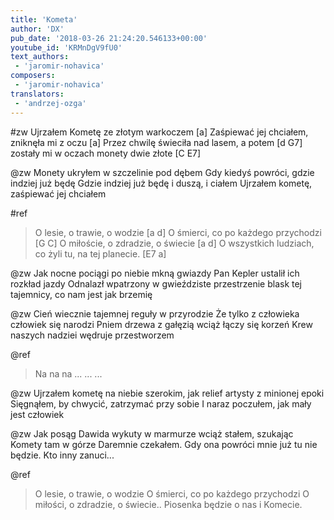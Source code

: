 ```yaml
---
title: 'Kometa'
author: 'DX'
pub_date: '2018-03-26 21:24:20.546133+00:00'
youtube_id: 'KRMnDgV9fU0'
text_authors:
 - 'jaromir-nohavica'
composers:
 - 'jaromir-nohavica'
translators:
 - 'andrzej-ozga'
---
```


#zw
Ujrzałem Kometę ze złotym warkoczem [a]
Zaśpiewać jej chciałem, zniknęła mi z oczu [a]
Przez chwilę świeciła nad lasem, a potem [d G7]
zostały mi w oczach monety dwie złote [C E7]

@zw
Monety ukryłem w szczelinie pod dębem
Gdy kiedyś powróci, gdzie indziej już będę
Gdzie indziej już będę i duszą, i ciałem
Ujrzałem kometę, zaśpiewać jej chciałem

#ref
>O lesie, o trawie, o wodzie [a d]
>O śmierci, co po każdego przychodzi [G C]
>O miłoście, o zdradzie, o świecie [a d]
>O wszystkich ludziach, co żyli tu, na tej planecie. [E7 a]

@zw
Jak nocne pociągi po niebie mkną gwiazdy
Pan Kepler ustalił ich rozkład jazdy
Odnalazł wpatrzony w gwieździste przestrzenie
blask tej tajemnicy, co nam jest jak brzemię

@zw
Cień wiecznie tajemnej reguły w przyrodzie
Że tylko z człowieka człowiek się narodzi
Pniem drzewa z gałęzią wciąż łączy się korzeń
Krew naszych nadziei wędruje przestworzem

@ref
>Na na na
> ...
> ...
> ...

@zw
Ujrzałem kometę na niebie szerokim,
jak relief artysty z minionej epoki
Sięgnąłem, by chwycić, zatrzymać przy sobie
I naraz poczułem, jak mały jest człowiek

@zw
Jak posąg Dawida wykuty w marmurze
wciąż stałem, szukając Komety tam w górze
Daremnie czekałem. Gdy ona powróci
mnie już tu nie będzie. Kto inny zanuci...

@ref
>O lesie, o trawie, o wodzie
>O śmierci, co po każdego przychodzi
>O miłości, o zdradzie, o świecie..
>Piosenka będzie o nas i Komecie.